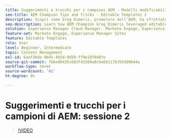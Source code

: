 ```yaml
---
title: Suggerimenti e trucchi per i campioni AEM - Modelli modificabili 2
seo-title: AEM Champion Tips and Tricks - Editable Templates 2
description: Scopri come Greg Dimeris, promotore dell’AEM, ha sfruttato i modelli modificabili in AEM Sites. Rivedi questi suggerimenti rapidi e prova subito a utilizzarli nella tua istanza.
seo-description: Learn how AEM Champion Greg Dimeris leveraged editable templates in AEM Sites. Review these quick tips and then give them a try in your instance today.
solution: Experience Manager Cloud Manager, Marketo Engage, Experience Manager Sites
feature-set: Marketo Engage, Experience Manager Sites
feature: Editable Templates
role: User
level: Beginner, Intermediate
topic: Content Management
exl-id: 6aaf36de-9b45-4b5d-9d59-ff9e18f840fe
source-git-commit: 7bbe86435c683f41509a8cbe6b117b354309644a
workflow-type: tm+mt
source-wordcount: '41'
ht-degree: 0%

---
```


# Suggerimenti e trucchi per i campioni di AEM: sessione 2

>[!VIDEO](https://video.tv.adobe.com/v/3439845?quality=12&learn=on&captions=ita)
